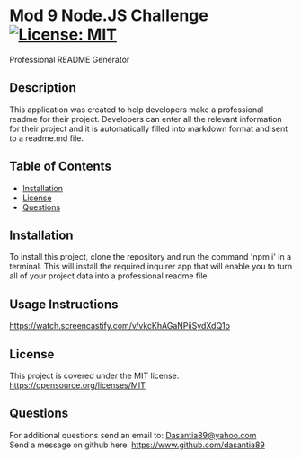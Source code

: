 # Mod 9 Node.JS Challenge   [![License: MIT](https://img.shields.io/badge/License-MIT-yellow.svg)](https://opensource.org/licenses/MIT)
Professional README Generator
## Description
 This application  was created to help developers make a professional readme for their project. Developers can enter all the relevant information  for their project and it is automatically filled into markdown format and sent to a readme.md file.

  ## Table of Contents<br>
  - [Installation](#installation)
- [License](#license)
- [Questions](#questions)
## Installation
To install this project, clone the repository and run the command 'npm i' in a terminal. This will install the required inquirer app that will enable you to turn all of your project data into a professional readme file.
## Usage Instructions
https://watch.screencastify.com/v/vkcKhAGaNPiiSydXdQ1o
## License 
This project is covered under the MIT license.   https://opensource.org/licenses/MIT

  ## Questions
  
  For additional questions send an email to: Dasantia89@yahoo.com <br>
  Send a message on github here: https://www.github.com/dasantia89
    
